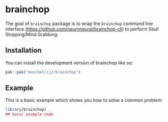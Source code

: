 
<!-- README.md is generated from README.Rmd. Please edit that file -->

# brainchop

<!-- badges: start -->

<!-- badges: end -->

The goal of `brainchop` package is to wrap the `brainchop` command line
interface (<https://github.com/neuroneural/brainchop-cli>) to perform
Skull Stripping/Mind Grabbing.

## Installation

You can install the development version of brainchop like so:

``` r
pak::pak("muschellij2/brainchop")
```

## Example

This is a basic example which shows you how to solve a common problem:

``` r
library(brainchop)
## basic example code
```
